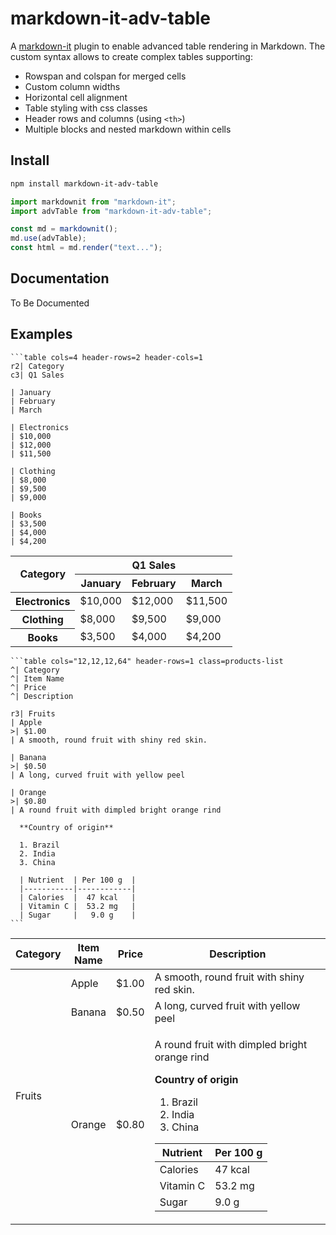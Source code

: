 
# markdown-it-adv-table

A [markdown-it](https://www.npmjs.com/package/markdown-it) plugin to enable advanced table rendering in Markdown. The custom syntax allows to create complex tables supporting:

- Rowspan and colspan for merged cells
- Custom column widths
- Horizontal cell alignment
- Table styling with css classes
- Header rows and columns (using `<th>`)
- Multiple blocks and nested markdown within cells

## Install

```bash
npm install markdown-it-adv-table
```

```js 
import markdownit from "markdown-it";
import advTable from "markdown-it-adv-table";

const md = markdownit();
md.use(advTable);
const html = md.render("text...");
```

## Documentation

To Be Documented

## Examples

``````
```table cols=4 header-rows=2 header-cols=1
r2| Category
c3| Q1 Sales

| January
| February
| March

| Electronics
| $10,000
| $12,000
| $11,500

| Clothing
| $8,000
| $9,500
| $9,000

| Books
| $3,500
| $4,000
| $4,200
``````

<table>
  <thead>
    <tr>
      <th rowspan="2">Category</th>
      <th colspan="3">Q1 Sales</th>
    </tr>
    <tr>
      <th>January</th>
      <th>February</th>
      <th>March</th>
    </tr>
  </thead>
  <tbody>
    <tr>
      <th>Electronics</th>
      <td>$10,000</td>
      <td>$12,000</td>
      <td>$11,500</td>
    </tr>
    <tr>
      <th>Clothing</th>
      <td>$8,000</td>
      <td>$9,500</td>
      <td>$9,000</td>
    </tr>
    <tr>
      <th>Books</th>
      <td>$3,500</td>
      <td>$4,000</td>
      <td>$4,200</td>
    </tr>
  </tbody>
</table>




``````
```table cols="12,12,12,64" header-rows=1 class=products-list
^| Category
^| Item Name
^| Price
^| Description

r3| Fruits
| Apple
>| $1.00 
| A smooth, round fruit with shiny red skin.

| Banana
>| $0.50
| A long, curved fruit with yellow peel

| Orange
>| $0.80
| A round fruit with dimpled bright orange rind

  **Country of origin**

  1. Brazil
  2. India
  3. China

  | Nutrient  | Per 100 g  |
  |-----------|------------|
  | Calories  |  47 kcal   |
  | Vitamin C |  53.2 mg   |
  | Sugar     |   9.0 g    |
```
``````

<table class="products-list">
  <colgroup>
    <col style="width: 12%">
    <col style="width: 12%">
    <col style="width: 12%">
    <col style="width: 64%">
  </colgroup>
  <thead>
    <tr>
      <th style="text-align: center">Category</th>
      <th style="text-align: center">Item Name</th>
      <th style="text-align: center">Price</th>
      <th style="text-align: center">Description</th>
    </tr>
  </thead>
  <tbody>
    <tr>
      <td rowspan="3">Fruits</td>
      <td>Apple</td>
      <td style="text-align: right">$1.00</td>
      <td>A smooth, round fruit with shiny red skin.</td>
    </tr>
    <tr>
      <td>Banana</td>
      <td style="text-align: right">$0.50</td>
      <td>A long, curved fruit with yellow peel</td>
    </tr>
    <tr>
      <td>Orange</td>
      <td style="text-align: right">$0.80</td>
      <td>
        <p>A round fruit with dimpled bright orange rind</p>
        <p><strong>Country of origin</strong></p>
        <ol>
          <li>Brazil</li>
          <li>India</li>
          <li>China</li>
        </ol>
        <table>
          <thead>
            <tr>
              <th>Nutrient</th>
              <th>Per 100 g</th>
            </tr>
          </thead>
          <tbody>
            <tr>
              <td>Calories</td>
              <td>47 kcal</td>
            </tr>
            <tr>
              <td>Vitamin C</td>
              <td>53.2 mg</td>
            </tr>
            <tr>
              <td>Sugar</td>
              <td>9.0 g</td>
            </tr>
          </tbody>
        </table>
      </td>
    </tr>
  </tbody>
</table>